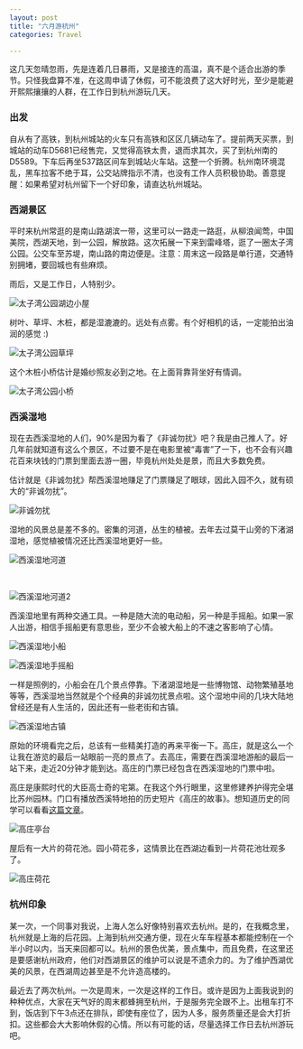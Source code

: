 ```yaml
---
layout: post
title: "六月游杭州"
categories: Travel

---
```

这几天忽晴忽雨，先是连着几日暴雨，又是接连的高温，真不是个适合出游的季节。只怪我盘算不准，在这周申请了休假，可不能浪费了这大好时光，至少是能避开熙熙攘攘的人群，在工作日到杭州游玩几天。

### 出发

自从有了高铁，到杭州城站的火车只有高铁和区区几辆动车了。提前两天买票，到城站的动车D5681已经售完，又觉得高铁太贵，退而求其次，买了到杭州南的D5589。下车后再坐537路区间车到城站火车站。这整一个折腾。杭州南环境混乱，黑车拉客不绝于耳，公交站牌指示不清，也没有工作人员积极协助。善意提醒：如果希望对杭州留下一个好印象，请直达杭州城站。

### 西湖景区

平时来杭州常逛的是南山路湖滨一带，这里可以一路走一路逛，从柳浪闻莺，中国美院，西湖天地，到一公园，解放路。这次拓展一下来到雷峰塔，逛了一圈太子湾公园。公交车至苏堤，南山路的南边便是。注意：周末这一段路是单行道，交通特别拥堵，要回城也有些麻烦。

雨后，又是工作日，人特别少。

![](/images/20110611_taiziwan.jpg "太子湾公园湖边小屋")


树叶、草坪、木桩，都是湿漉漉的。远处有点雾。有个好相机的话，一定能拍出油润的感觉 :)

![](/images/20110611_taiziwan2.jpg "太子湾公园草坪")

这个木桩小桥估计是婚纱照友必到之地。在上面背靠背坐好有情调。

![](/images/20110611_taiziwan3.jpg "太子湾公园小桥")

### 西溪湿地

现在去西溪湿地的人们，90%是因为看了《非诚勿扰》吧？我是由己推人了。好几年前就知道有这么个景区，不过要不是在电影里被“毒害”了一下，也不会有兴趣花百来块钱的门票到里面去游一圈，毕竟杭州处处是景，而且大多数免费。

估计就是《非诚勿扰》帮西溪湿地赚足了门票赚足了眼球，因此入园不久，就有硕大的“非诚勿扰”。

![](/images/20110611_taiziwan4.jpg "非诚勿扰")

湿地的风景总是差不多的。密集的河道，丛生的植被。去年去过莫干山旁的下渚湖湿地，感觉植被情况还比西溪湿地更好一些。

![](/images/20110611_taiziwan5.jpg "西溪湿地河道")

&nbsp;

![](/images/20110611_taiziwan6.jpg "西溪湿地河道2")

西溪湿地里有两种交通工具。一种是随大流的电动船，另一种是手摇船。如果一家人出游，相信手摇船更有意思些，至少不会被大船上的不速之客影响了心情。

![](/images/20110611_taiziwan7.jpg "西溪湿地小船")

![](/images/20110611_taiziwan8.jpg "西溪湿地手摇船")

一样是照例的，小船会在几个景点停靠。下渚湖湿地是一些博物馆、动物繁殖基地等等，西溪湿地当然就是个个经典的非诚勿扰景点啦。这个湿地中间的几块大陆地曾经还是有人生活的，因此还有一些老街和古镇。

![](/images/20110611_taiziwan9.jpg "西溪湿地古镇")

原始的环境看完之后，总该有一些精美打造的再来平衡一下。高庄，就是这么一个让我在游览的最后一站眼前一亮的景点了。去高庄，需要在西溪湿地游船的最后一站下来，走近20分钟才能到达。高庄的门票已经包含在西溪湿地的门票中啦。

高庄是康熙时代的大臣高士奇的宅第。在我这个外行眼里，这里修建养护得完全堪比苏州园林。门口有播放西溪特地拍的历史短片《高庄的故事》。想知道历史的同学可以看看[这篇文章](http://www.shidi.org/sf_AB11E2BE8ABF4E42A624B7F474A6D79A_151_yixian.html)。

![](/images/20110611_taiziwan10.jpg "高庄亭台")

屋后有一大片的荷花池。园小荷花多，这情景比在西湖边看到一片荷花池壮观多了。

![](/images/20110611_taiziwan11.jpg "高庄荷花")
### 杭州印象

某一次，一个同事对我说，上海人怎么好像特别喜欢去杭州。是的，在我概念里，杭州就是上海的后花园。上海到杭州交通方便，现在火车车程基本都能控制在一个半小时以内，当天来回都可以。杭州的景色优美，景点集中，而且免费，在这里还是要感谢杭州政府，他们对西湖景区的维护可以说是不遗余力的。为了维护西湖优美的风景，在西湖周边甚至是不允许造高楼的。

最近去了两次杭州。一次是周末，一次是这样的工作日。或许是因为上面我说到的种种优点，大家在天气好的周末都蜂拥至杭州，于是服务完全跟不上。出租车打不到，饭店到下午3点还在排队，即使有座位了，因为人多，服务质量还是会大打折扣。这些都会大大影响休假的心情。所以有可能的话，尽量选择工作日去杭州游玩吧。
